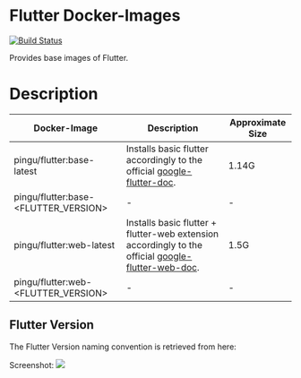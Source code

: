 # Flutter Docker-Images

[![Build Status](https://drone.quving.com/api/badges/Quving/flutter/status.svg)](https://drone.quving.com/Quving/flutter)

Provides base images of Flutter.

# Description
| Docker-Image                         | Description                                                                                                                                   | Approximate Size |
|--------------------------------------|-----------------------------------------------------------------------------------------------------------------------------------------------|------------------|
| pingu/flutter:base-latest            | Installs basic flutter accordingly to the official [google-flutter-doc](https://flutter.dev/docs/get-started/install/linux).                  | 1.14G            |
| pingu/flutter:base-<FLUTTER_VERSION> | -                                                                                                                                             | -                |
| pingu/flutter:web-latest             | Installs basic flutter + flutter-web extension accordingly to the official [google-flutter-web-doc](https://flutter.dev/docs/get-started/web).| 1.5G             |
| pingu/flutter:web-<FLUTTER_VERSION>  | -                                                                                                                                             | -                |


## Flutter Version
The Flutter Version naming convention is retrieved from here:

Screenshot:
![](https://i.imgur.com/OONuycW.png)
